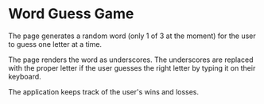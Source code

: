 # Word Guess Game

The page generates a random word (only 1 of 3 at the moment) for the user to guess one letter at a time.

The page renders the word as underscores. The underscores are replaced with the proper letter if the user guesses the right letter by typing it on their keyboard.

The application keeps track of the user's wins and losses.